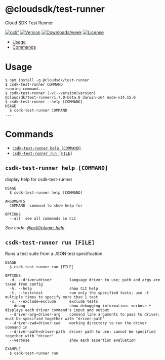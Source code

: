 @cloudsdk/test-runner
=====================

Cloud SDK Test Runner

[![oclif](https://img.shields.io/badge/cli-oclif-brightgreen.svg)](https://oclif.io)
[![Version](https://img.shields.io/npm/v/@cloudsdk/test-runner.svg)](https://npmjs.org/package/@cloudsdk/test-runner)
[![Downloads/week](https://img.shields.io/npm/dw/@cloudsdk/test-runner.svg)](https://npmjs.org/package/@cloudsdk/test-runner)
[![License](https://img.shields.io/npm/l/@cloudsdk/test-runner.svg)](https://github.com///blob/master/package.json)

<!-- toc -->
* [Usage](#usage)
* [Commands](#commands)
<!-- tocstop -->
# Usage
<!-- usage -->
```sh-session
$ npm install -g @cloudsdk/test-runner
$ csdk-test-runner COMMAND
running command...
$ csdk-test-runner (-v|--version|version)
@cloudsdk/test-runner/1.7.0-beta.0 darwin-x64 node-v14.15.0
$ csdk-test-runner --help [COMMAND]
USAGE
  $ csdk-test-runner COMMAND
...
```
<!-- usagestop -->
# Commands
<!-- commands -->
* [`csdk-test-runner help [COMMAND]`](#csdk-test-runner-help-command)
* [`csdk-test-runner run [FILE]`](#csdk-test-runner-run-file)

## `csdk-test-runner help [COMMAND]`

display help for csdk-test-runner

```
USAGE
  $ csdk-test-runner help [COMMAND]

ARGUMENTS
  COMMAND  command to show help for

OPTIONS
  --all  see all commands in CLI
```

_See code: [@oclif/plugin-help](https://github.com/oclif/plugin-help/blob/v2.2.3/src/commands/help.ts)_

## `csdk-test-runner run [FILE]`

Runs a test suite from a JSON test specification.

```
USAGE
  $ csdk-test-runner run [FILE]

OPTIONS
  -d, --driver=driver        language driver to use; path and args are taken from config
  -h, --help                 show CLI help
  -t, --test=test            run only the specified tests; use -t multiple times to specify more than 1 test
  -x, --exclude=exclude      exclude tests
  --debug                    show debugging information: verbose + displays each driver command's input and output
  --driver-arg=driver-arg    command line arguments to pass to driver; must be specified together with "driver-path"
  --driver-cwd=driver-cwd    working directory to run the driver command in
  --driver-path=driver-path  driver path to use; cannot be specified together with "driver"
  --verbose                  show each assertion evaluation

EXAMPLE
  $ csdk-test-runner run
```
<!-- commandsstop -->
